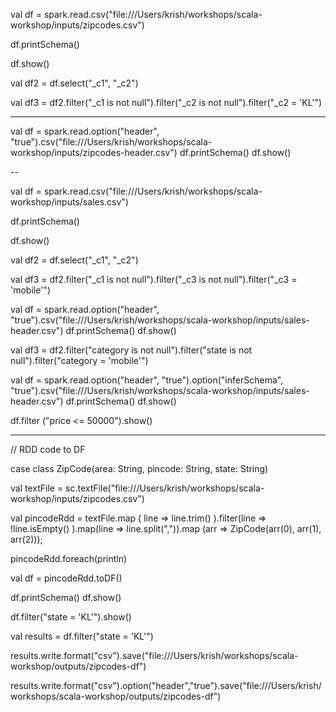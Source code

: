 val df = spark.read.csv("file:///Users/krish/workshops/scala-workshop/inputs/zipcodes.csv")

df.printSchema()

df.show()

val df2 = df.select("_c1", "_c2")

val df3 = df2.filter("_c1 is not null").filter("_c2 is not null").filter("_c2 = 'KL'")

-------


 val df = spark.read.option("header", "true").csv("file:///Users/krish/workshops/scala-workshop/inputs/zipcodes-header.csv")
df.printSchema()
df.show()

--

val df = spark.read.csv("file:///Users/krish/workshops/scala-workshop/inputs/sales.csv")

df.printSchema()

df.show()

val df2 = df.select("_c1", "_c2")

val df3 = df2.filter("_c1 is not null").filter("_c3 is not null").filter("_c3 = 'mobile'")

 val df = spark.read.option("header", "true").csv("file:///Users/krish/workshops/scala-workshop/inputs/sales-header.csv")
df.printSchema()
df.show()

val df3 = df2.filter("category is not null").filter("state is not null").filter("category = 'mobile'")


val df = spark.read.option("header", "true").option("inferSchema", "true").csv("file:///Users/krish/workshops/scala-workshop/inputs/sales-header.csv")
df.printSchema()
df.show()

 df.filter ("price <= 50000").show()

----

// RDD code to DF

case class ZipCode(area: String, pincode: String, state: String)

val textFile = sc.textFile("file:///Users/krish/workshops/scala-workshop/inputs/zipcodes.csv")

val pincodeRdd = textFile.map ( line => line.trim() ).filter(line => !line.isEmpty() ).map(line => line.split(",")).map (arr => ZipCode(arr(0), arr(1), arr(2)));

pincodeRdd.foreach(println)

val df = pincodeRdd.toDF()

df.printSchema()
df.show()

df.filter("state = 'KL'").show()


val results = df.filter("state = 'KL'")


results.write.format("csv").save("file:///Users/krish/workshops/scala-workshop/outputs/zipcodes-df")



results.write.format("csv").option("header","true").save("file:///Users/krish/workshops/scala-workshop/outputs/zipcodes-df")

 